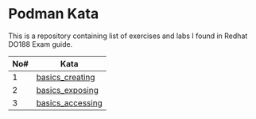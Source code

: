# Podman Kata

This is a repository containing list of exercises and labs I found in Redhat
DO188 Exam guide.

| No#  | Kata                               |
|------|------------------------------------|
| 1    | [basics_creating](basics_creating) |
| 2    | [basics_exposing](basics_exposing) |
| 3    | [basics_accessing](basics_accessing)|